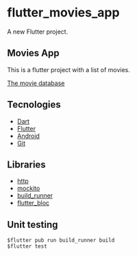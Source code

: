 # flutter_movies_app

A new Flutter project.

## Movies App

This is a flutter project  with a list of movies.

[The movie database](https://developers.themoviedb.org/3/trending/get-trending)


## Tecnologies
- [Dart](https://dart.dev/)
- [Flutter](https://flutter.dev/)
- [Android](https://developer.android.com/)
- [Git](https://git-scm.com/)

## Libraries
- [http](https://pub.dev/packages/http)
- [mockito](https://pub.dev/packages/mockito)
- [build_runner](https://pub.dev/packages/build_runner)
- [flutter_bloc](https://pub.dev/packages/flutter_bloc)


## Unit testing
```shell
$flutter pub run build_runner build
$flutter test
```